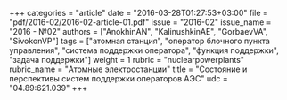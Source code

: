 +++
categories = "article"
date = "2016-03-28T01:27:53+03:00"
file = "pdf/2016-02/2016-02-article-01.pdf"
issue = "2016-02"
issue_name = "2016 - №02"
authors = ["AnokhinAN", "KalinushkinAE", "GorbaevVA", "SivokonVP"]
tags = ["атомная станция", "оператор блочного пункта управления", "система поддержки оператора", "функция поддержки", "задача поддержки"]
weight = 1
rubric = "nuclearpowerplants"
rubric_name = "Атомные электростанции"
title = "Cостояние и перспективы систем поддержки операторов AЭС"
udc = "04.89:621.039"
+++